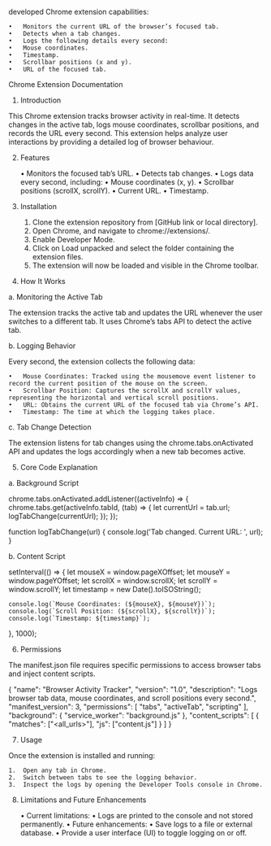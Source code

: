 developed Chrome extension capabilities:

	•	Monitors the current URL of the browser’s focused tab.
	•	Detects when a tab changes.
	•	Logs the following details every second:
	•	Mouse coordinates.
	•	Timestamp.
	•	Scrollbar positions (x and y).
	•	URL of the focused tab.


Chrome Extension Documentation

1. Introduction

This Chrome extension tracks browser activity in real-time. It detects changes in the active tab, logs mouse coordinates, scrollbar positions, and records the URL every second. This extension helps analyze user interactions by providing a detailed log of browser behaviour.

2. Features

	•	Monitors the focused tab’s URL.
	•	Detects tab changes.
	•	Logs data every second, including:
	•	Mouse coordinates (x, y).
	•	Scrollbar positions (scrollX, scrollY).
	•	Current URL.
	•	Timestamp.

3. Installation

	1.	Clone the extension repository from [GitHub link or local directory].
	2.	Open Chrome, and navigate to chrome://extensions/.
	3.	Enable Developer Mode.
	4.	Click on Load unpacked and select the folder containing the extension files.
	5.	The extension will now be loaded and visible in the Chrome toolbar.

4. How It Works

a. Monitoring the Active Tab

The extension tracks the active tab and updates the URL whenever the user switches to a different tab. It uses Chrome’s tabs API to detect the active tab.

b. Logging Behavior

Every second, the extension collects the following data:

	•	Mouse Coordinates: Tracked using the mousemove event listener to record the current position of the mouse on the screen.
	•	Scrollbar Position: Captures the scrollX and scrollY values, representing the horizontal and vertical scroll positions.
	•	URL: Obtains the current URL of the focused tab via Chrome’s API.
	•	Timestamp: The time at which the logging takes place.

c. Tab Change Detection

The extension listens for tab changes using the chrome.tabs.onActivated API and updates the logs accordingly when a new tab becomes active.

5. Core Code Explanation

a. Background Script

chrome.tabs.onActivated.addListener((activeInfo) => {
    chrome.tabs.get(activeInfo.tabId, (tab) => {
        let currentUrl = tab.url;
        logTabChange(currentUrl);
    });
});

function logTabChange(url) {
    console.log('Tab changed. Current URL: ', url);
}

b. Content Script

setInterval(() => {
    let mouseX = window.pageXOffset;
    let mouseY = window.pageYOffset;
    let scrollX = window.scrollX;
    let scrollY = window.scrollY;
    let timestamp = new Date().toISOString();
    
    console.log(`Mouse Coordinates: (${mouseX}, ${mouseY})`);
    console.log(`Scroll Position: (${scrollX}, ${scrollY})`);
    console.log(`Timestamp: ${timestamp}`);
}, 1000);

6. Permissions

The manifest.json file requires specific permissions to access browser tabs and inject content scripts.

{
  "name": "Browser Activity Tracker",
  "version": "1.0",
  "description": "Logs browser tab data, mouse coordinates, and scroll positions every second.",
  "manifest_version": 3,
  "permissions": [
    "tabs",
    "activeTab",
    "scripting"
  ],
  "background": {
    "service_worker": "background.js"
  },
  "content_scripts": [
    {
      "matches": ["<all_urls>"],
      "js": ["content.js"]
    }
  ]
}

7. Usage

Once the extension is installed and running:

	1.	Open any tab in Chrome.
	2.	Switch between tabs to see the logging behavior.
	3.	Inspect the logs by opening the Developer Tools console in Chrome.

8. Limitations and Future Enhancements

	•	Current limitations:
	•	Logs are printed to the console and not stored permanently.
	•	Future enhancements:
	•	Save logs to a file or external database.
	•	Provide a user interface (UI) to toggle logging on or off.

